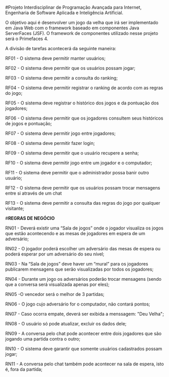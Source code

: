 #Projeto Interdisciplinar de Programação Avançada para Internet, Engenharia de Software Aplicada e Inteligência Artificial.

O objetivo aqui é desenvolver um jogo da velha que irá ser implementado em Java Web com o framework baseado em componentes Java ServerFaces (JSF). O framework de componentes utilizado nesse projeto será o Primefaces 4.

A divisão de tarefas acontecerá da seguinte maneira:

RF01 - O sistema deve permitir manter usuários;

RF02 - O sistema deve permitir que os usuários possam jogar;

RF03 - O sistema deve permitir a consulta do ranking;

RF04 - O sistema deve permitir registrar o ranking de acordo com as regras do jogo;

RF05 - O sistema deve registrar o histórico dos jogos e da pontuação dos jogadores;

RF06 - O sistema deve permitir que os jogadores consultem seus históricos de jogos e pontuação;

RF07 - O sistema deve permitir jogo entre jogadores;

RF08 - O sistema deve permitir fazer login;

RF09 - O sistema deve permitir que o usuário recupere a senha;

RF10 - O sistema deve permitir jogo entre um jogador e o computador;

RF11 - O sistema deve permitir que o administrador possa banir outro usuário;

RF12 - O sistema deve permitir que os usuários possam trocar mensagens entre si através de um chat

RF13 - O sistema deve permitir a consulta das regras do jogo por qualquer visitante;

#**REGRAS DE NEGÓCIO**

RN01 -  Deverá existir uma “Sala de jogos” onde o jogador visualiza os jogos que estão acontecendo e as mesas de jogadores em espera de um adversário;

RN02 - O jogador poderá escolher um adversário das mesas de espera ou poderá esperar por um adversário do seu nível;

RN03 - Na “Sala de jogos” deve haver um “mural” para os jogadores publicarem mensagens que serão visualizadas por todos os jogadores;

RN04 - Durante um jogo os adversários poderão trocar mensagens (sendo que a conversa será visualizada apenas por eles);

RN05 -O vencedor será o melhor de 3 partidas;

RN06 - O jogo cujo adversário for o computador, não contará pontos;

RN07 - Caso ocorra empate, deverá ser exibida a menssagem: "Deu Velha";

RN08 - O usuário só pode atualizar, excluir os dados dele;

RN09 - A conversa pelo chat pode acontecer entre dois jogadores que são jogando uma partida contra o outro;

RN10 - O sistema deve garantir que somente usuários cadastrados possam jogar;

RN11 - A conversa pelo chat também pode acontecer na sala de espera, isto é, fora da partida;



 







